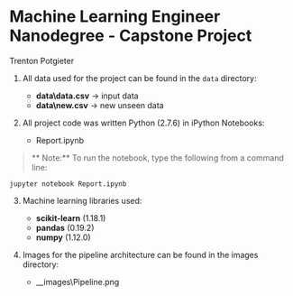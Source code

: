 # Machine Learning Engineer Nanodegree - Capstone Project
Trenton Potgieter

1. All data used for the project can be found in the `data` directory:
    - __data\data.csv__ $\rightarrow$ input data
    - __data\new.csv__ $\rightarrow$ new unseen data

2. All project code was written Python (2.7.6) in iPython Notebooks:
    - Report.ipynb

>** Note:** To run the notebook, type the following from a command line:
```
jupyter notebook Report.ipynb
```

3. Machine learning libraries used:
    - __scikit-learn__ (1.18.1)
    - __pandas__ (0.19.2)
    - __numpy__ (1.12.0)
    
4. Images for the pipeline architecture can be found in the images directory:
    - __images\Pipeline.png
